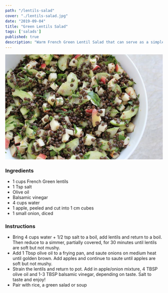 ```yaml
---
path: "/lentils-salad"
cover: "./lentils-salad.jpg"
date: "2019-09-04"
title: "Green Lentils Salad"
tags: ['salads']
published: true
description: "Warm French Green Lentil Salad that can serve as a simple lunch dish"
---
```

![lentils salad](./lentils-salad.jpg)
### Ingredients

- 1 cups French Green lentils
- 1 Tsp salt
- Olive oil
- Balsamic vinegar
- 4 cups water
- 1 apple, peeled and cut into 1 cm cubes
- 1 small onion, diced

### Instructions

- Bring 4 cups water + 1/2 tsp salt to a boil, add lentils and return to a boil. Then reduce to a simmer, partially covered, for 30 minutes until lentils are soft but not mushy.
- Add 1 Tbsp olive oil to a frying pan, and saute onions on medium heat until golden brown. Add apples and continue to saute until apples are soft but not mushy.
- Strain the lentils and return to pot. Add in apple/onion mixture, 4 TBSP olive oil and 1-3 TBSP balsamic vinegar, depending on taste. Salt to taste and enjoy!
- Pair with rice, a green salad or soup
